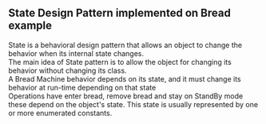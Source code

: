 ## State Design Pattern implemented on Bread example
State is a behavioral design pattern that allows an object to change the behavior when its internal state changes. <br />
The main idea of State pattern is to allow the object for changing its behavior without changing its class.<br />
A Bread Machine behavior depends on its state, and it must change its behavior at run-time depending on that state <br />
Operations have enter bread, remove bread and stay on StandBy mode these depend on the object's state. This state is usually represented by one or more enumerated constants. 
